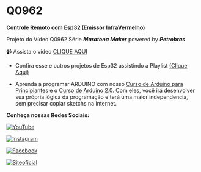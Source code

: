 # Q0962

**Controle Remoto com Esp32 (Emissor InfraVermelho)** 

Projeto do Vídeo Q0962 Série **_Maratona Maker_** powered by **_Petrobras_**

:video_camera: Assista o vídeo [CLIQUE AQUI](https://youtu.be/uLKScwhyf8E)


- Confira esse e outros projetos de Esp32 assistindo a Playlist [(Clique Aqui)](https://youtube.com/playlist?list=PL7CjOZ3q8fMdgvaq988L97y05Gb219fLd)


- Aprenda a programar ARDUINO com nosso [Curso de Arduino para Principiantes](https://cursodearduino.net/principiantes/) e o [Curso de Arduino 2.0](https://cursodearduino.net/). Com eles, você irá desenvolver sua própria lógica da programação e terá uma maior independencia, sem precisar copiar sketchs na internet.



**Conheça nossas Redes Sociais:**

[![YouTube](https://img.shields.io/badge/YouTube-%23FF0000.svg?style=for-the-badge&logo=YouTube&logoColor=white)  ](https://www.youtube.com/channel/UCcGk83PAQ5aGR7IVlD_cBaw/)

[![Instagram](https://img.shields.io/badge/Instagram-%23E4405F.svg?style=for-the-badge&logo=Instagram&logoColor=white)](https://www.instagram.com/brincandocomideias/)

[![Facebook](https://img.shields.io/badge/Facebook-%231877F2.svg?style=for-the-badge&logo=Facebook&logoColor=white)](https://www.facebook.com/paginaBrincandoComIdeias/)

[![Siteoficial](https://img.shields.io/badge/🌐-SITE%20OFICIAL-green)](https://www.brincandocomideias.com/)






